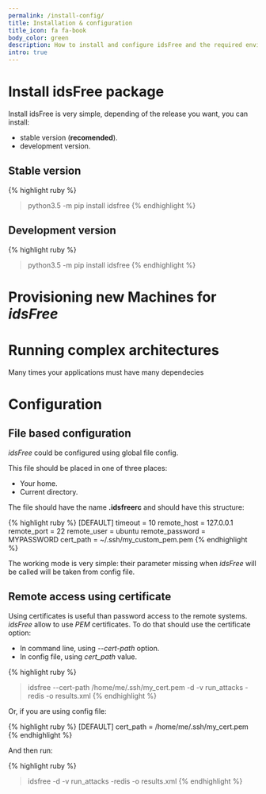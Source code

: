 ```yaml
---
permalink: /install-config/
title: Installation & configuration
title_icon: fa fa-book
body_color: green
description: How to install and configure idsFree and the required environment and machines 
intro: true
---
```


Install idsFree package
=======================

Install idsFree is very simple, depending of the release you want, you can install:

- stable version (**recomended**).
- development version.

Stable version
--------------

{% highlight ruby %}
> python3.5 -m pip install idsfree
{% endhighlight %}


Development version
-------------------

{% highlight ruby %}
> python3.5 -m pip install idsfree
{% endhighlight %}



Provisioning new Machines for *idsFree*
=======================================






Running complex architectures
=============================

Many times your applications must have many dependecies

Configuration
=============

File based configuration
------------------------

*idsFree* could be configured using global file config.
 
This file should be placed in one of three places:

- Your home.
- Current directory.

The file should have the name **.idsfreerc** and should have this structure:

{% highlight ruby %}
[DEFAULT]
timeout = 10
remote_host = 127.0.0.1
remote_port = 22
remote_user = ubuntu
remote_password = MYPASSWORD
cert_path = ~/.ssh/my_custom_pem.pem
{% endhighlight %}

The working mode is very simple: their parameter missing when *idsFree* will be called will be taken from config file.

Remote access using certificate
-------------------------------

Using certificates is useful than password access to the remote systems. *idsFree* allow to use *PEM* certificates. To do that should use the certificate option:

- In command line, using *--cert-path* option.
- In config file, using *cert_path* value.

{% highlight ruby %}
> idsfree --cert-path /home/me/.ssh/my_cert.pem -d -v run_attacks -redis -o results.xml
{% endhighlight %}

Or, if you are using config file:

{% highlight ruby %}
[DEFAULT]
cert_path = /home/me/.ssh/my_cert.pem
{% endhighlight %}

And then run:

{% highlight ruby %}
> idsfree -d -v run_attacks -redis -o results.xml
{% endhighlight %}